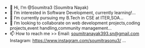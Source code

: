 - 👋 Hi, I’m @Soumitra3 (Soumitra Nayak)
- 👀 I’m interested in Software Development, currently learning!...
- 🌱 I’m currently pursuing my B.Tech in CSE at ITER,SOA...
- 💞️ I’m looking to collaborate on web development projects,coding projects,event handling,community management...
- 📫 How to reach me >> Email: soumitranayak393.sn@gmail.com
                        Instagram: https://www.instagram.com/soumitrasonu3/ ...

<!---
Soumitra3/Soumitra3 is a ✨ special ✨ repository because its `README.md` (this file) appears on your GitHub profile.
You can click the Preview link to take a look at your changes.
--->
